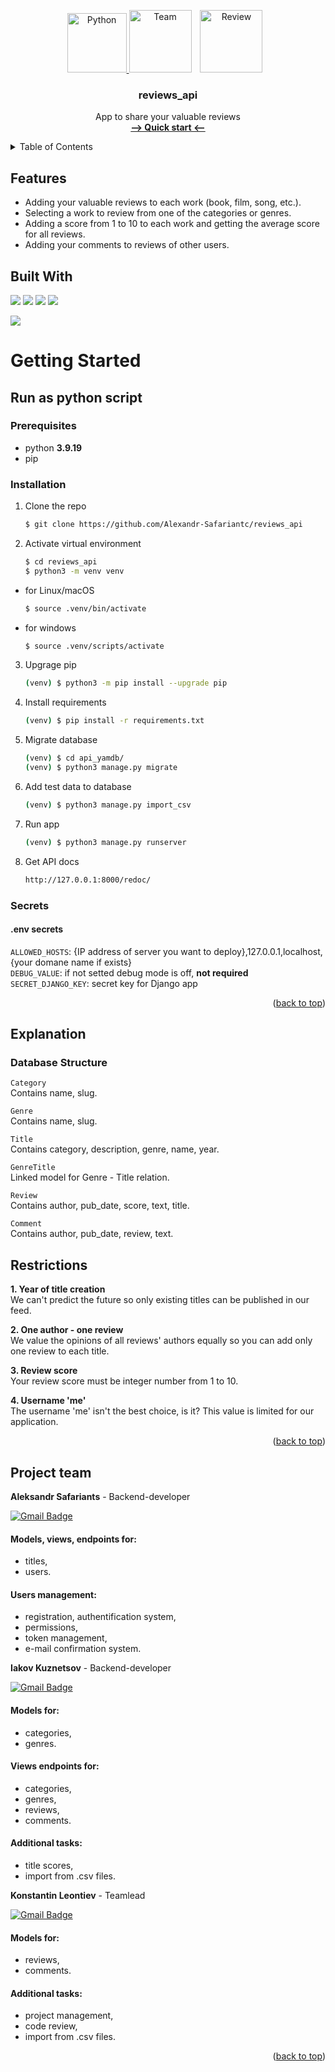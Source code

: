 <a name="readme-top"></a>
<!-- PROJECT LOGO -->
<div align='center'>
  <a href="https://www.python.org/" target="_blank" rel="noreferrer">
    <img src="https://raw.githubusercontent.com/danielcranney/readme-generator/main/public/icons/skills/python-colored.svg" height="95" alt="Python">
  </a>
  <a>
    <img src="https://cdn.pixabay.com/photo/2019/08/05/15/09/meeting-4386216_1280.png" height="100" alt="Team" hspace="0">
  </a>
  </a>
  <a>
    <img src="https://cdn.pixabay.com/photo/2017/10/25/18/10/peer-review-icon-2888794_1280.png" height="100" alt="Review" hspace="10">
  </a>

<h3 align="center">reviews_api</h3>

  <p align="center">
    App to share your valuable reviews
    <br />
    <a href="#getting-started"><strong>--> Quick start <--</strong></a>
    <br />
  </p>
</div>

<!-- TABLE OF CONTENTS -->
<details>
  <summary>Table of Contents</summary>
  <ol>
    <li>
      <a href="#features">Features</a>
    </li>
    <li>
      <a href="#getting-started">Getting Started</a>
      <ul>
        <li><a href="#Get-project">Get project</a></li>
        <li><a href="#Run-as-python-script">Run as python script</a></li>
        <li><a href="#Secrets">Secrets</a></li>
      </ul>
    </li>
    <li><a href="#explanation">Explanations</a></li>
    <li><a href="#restrictions">Restrictions</a></li>
    <li><a href="#project-team">Project team</a></li>
  </ol>
</details>

## Features
- Adding your valuable reviews to each work (book, film, song, etc.).
- Selecting a work to review from one of the categories or genres.
- Adding a score from 1 to 10 to each work and getting the average score for all reviews.
- Adding your comments to reviews of other users.

## Built With
![](https://img.shields.io/badge/python-3.9.19-blue)
![](https://img.shields.io/badge/Django-3.2.3-blue)
![](https://img.shields.io/badge/DRF-3.12.4-blue)
![](https://img.shields.io/badge/DRF_simplejwt-4.7.2-blue)

![](https://img.shields.io/badge/test_coverage-98%-green)

# Getting Started

## Run as python script
### Prerequisites

* python **3.9.19**
* pip

### Installation

1. Clone the repo
   ```sh
   $ git clone https://github.com/Alexandr-Safariantc/reviews_api
   ```
2. Activate virtual environment
   ```sh
   $ cd reviews_api
   $ python3 -m venv venv
* for Linux/macOS
    ```sh
    $ source .venv/bin/activate
    ```
* for windows
    ```sh
    $ source .venv/scripts/activate
    ```

3. Upgrage pip
    ```sh
    (venv) $ python3 -m pip install --upgrade pip
    ```

4. Install requirements
    ```sh
    (venv) $ pip install -r requirements.txt
    ```

5. Migrate database
    ```sh
    (venv) $ cd api_yamdb/
    (venv) $ python3 manage.py migrate
    ```

6. Add test data to database
    ```sh
    (venv) $ python3 manage.py import_csv
    ```

7. Run app
    ```sh
    (venv) $ python3 manage.py runserver
    ```

8. Get API docs
    ```sh
    http://127.0.0.1:8000/redoc/
    ```

### Secrets

#### .env secrets

`ALLOWED_HOSTS`: {IP address of server you want to deploy},127.0.0.1,localhost,{your domane name if exists}<br>
`DEBUG_VALUE`: if not setted debug mode is off, **not required**<br>
`SECRET_DJANGO_KEY`: secret key for Django app<br>

<p align="right">(<a href="#readme-top">back to top</a>)</p>

## Explanation
### Database Structure

  `Category` <br>
  Contains name, slug.

  `Genre` <br>
  Contains name, slug.

  `Title` <br>
  Contains category, description, genre, name, year.

  `GenreTitle` <br>
  Linked model for Genre - Title relation.

  `Review` <br>
  Contains author, pub_date, score, text, title.

  `Comment` <br>
  Contains author, pub_date, review, text.

## Restrictions

**1. Year of title creation** <br>
We can't predict the future so only existing titles can be published in our feed.

**2. One author - one review** <br>
We value the opinions of all reviews' authors equally so you can add only one review to each title.

**3. Review score** <br>
Your review score must be integer number from 1 to 10.

**4. Username 'me'** <br>
The username 'me' isn't the best choice, is it? This value is limited for our application.

<p align="right">(<a href="#readme-top">back to top</a>)</p>

## Project team

**Aleksandr Safariants** - Backend-developer

[![Gmail Badge](https://img.shields.io/badge/-safariantc.aa@gmail.com-c14438?style=flat&logo=Gmail&logoColor=white&link=mailto:safariantc.aa@gmail.com)](mailto:safariantc.aa@gmail.com)<p align='left'>

#### Models, views, endpoints for:
  * titles,
  * users.
#### Users management:
  * registration, authentification system,
  * permissions,
  * token management,
  * e-mail confirmation system.

**Iakov Kuznetsov** - Backend-developer

[![Gmail Badge](https://img.shields.io/badge/-jacob.sokolov.dev@gmail.com-c14438?style=flat&logo=Gmail&logoColor=white&link=mailto:jacob.sokolov.dev@gmail.com)](mailto:jacob.sokolov.dev@gmail.com)<p align='left'>

#### Models for:
* categories,
* genres.
#### Views endpoints for:
* categories,
* genres,
* reviews,
* comments.
#### Additional tasks:
* title scores,
* import from .csv files.

**Konstantin Leontiev** - Teamlead

[![Gmail Badge](https://img.shields.io/badge/-K.A.Leontyev@gmail.com-c14438?style=flat&logo=Gmail&logoColor=white&link=mailto:K.A.Leontyev@gmail.com)](mailto:K.A.Leontyev@gmail.com)<p align='left'>

#### Models for:
* reviews,
* comments.
#### Additional tasks:
* project management,
* code review,
* import from .csv files.

<p align="right">(<a href="#readme-top">back to top</a>)</p>
